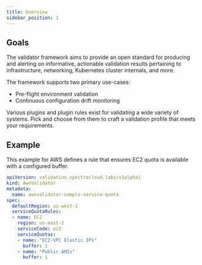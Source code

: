 ```yaml
---
title: Overview
sidebar_position: 1
---
```


## Goals

The validator framework aims to provide an open standard for producing and alerting on informative, actionable validation results pertaining to infrastructure, networking, Kubernetes cluster internals, and more.

The framework supports two primary use-cases:

* Pre-flight environment validation
* Continuous configuration drift monitoring

Various plugins and plugin rules exist for validating a wide variety of systems. Pick and choose from them to craft a validation profile that meets your requirements.

## Example

This example for AWS defines a rule that ensures EC2 quota is available with a configured buffer.

```yaml
apiVersion: validation.spectrocloud.labs/v1alpha1
kind: AwsValidator
metadata:
  name: awsvalidator-sample-service-quota
spec:
  defaultRegion: us-west-1
  serviceQuotaRules:
  - name: EC2
    region: us-east-2
    serviceCode: ec2
    serviceQuotas:
    - name: "EC2-VPC Elastic IPs"
      buffer: 1
    - name: "Public AMIs"
      buffer: 1
```

